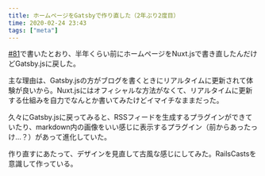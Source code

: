 ```yaml
---
title: ホームページをGatsbyで作り直した（2年ぶり2度目）
time: 2020-02-24 23:43
tags: ["meta"]
---
```


[#81](https://naoty.dev/posts/81.html)で書いたとおり、半年くらい前にホームページをNuxt.jsで書き直したんだけどGatsby.jsに戻した。

主な理由は、Gatsby.jsの方がブログを書くときにリアルタイムに更新されて体験が良いから。Nuxt.jsにはオフィシャルな方法がなくて、リアルタイムに更新する仕組みを自力でなんとか書いてみたけどイマイチなままだった。

久々にGatsby.jsに戻ってみると、RSSフィードを生成するプラグインができていたり、markdown内の画像をいい感じに表示するプラグイン（前からあったっけ…？）があって進化していた。

作り直すにあたって、デザインを見直して古風な感じにしてみた。RailsCastsを意識して作っている。
